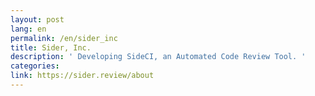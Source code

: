 ```yaml
---
layout: post
lang: en
permalink: /en/sider_inc
title: Sider, Inc.
description: ' Developing SideCI, an Automated Code Review Tool. '
categories: 
link: https://sider.review/about
---
```

